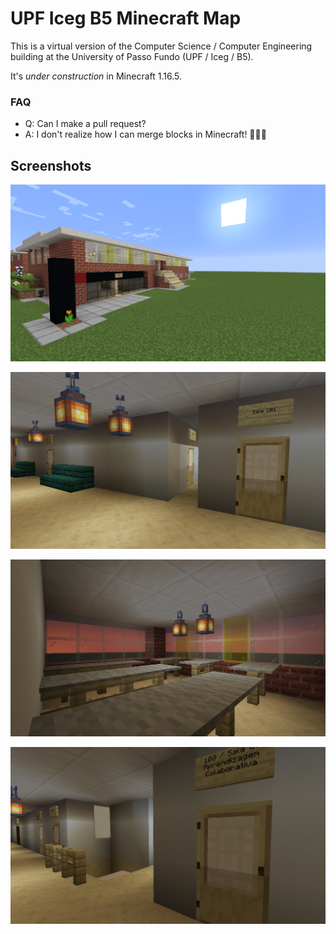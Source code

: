# UPF Iceg B5 Minecraft Map

This is a virtual version of the Computer Science / Computer Engineering building at the University of Passo Fundo (UPF / Iceg / B5).

It's *under construction* in Minecraft 1.16.5.

### FAQ
- Q: Can I make a pull request?
- A: I don't realize how I can merge blocks in Minecraft! 🤷🏽‍♂️

## Screenshots

![Front/Left view](https://github.com/mjbrusso/UPF-B5-Minecraft/blob/main/_imgs/p01.png)


![Inside](https://github.com/mjbrusso/UPF-B5-Minecraft/blob/main/_imgs/p02.png)


![Inside](https://github.com/mjbrusso/UPF-B5-Minecraft/blob/main/_imgs/p03.png)


![Inside](https://github.com/mjbrusso/UPF-B5-Minecraft/blob/main/_imgs/p04.png)
